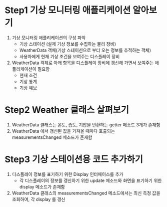 # Step1 기상 모니터링 애플리케이션 알아보기
1. 기상 모니터링 애플리케이션의 구성 파악
    - 기상 스테이션 (실제 기상 정보를 수집하는 물리 장비)
    - WeatherData 객체(기상 스테이션으로 부터 오는 정보를 추적하는 객체)
    - 사용자에게 현재 기상 조건을 보여주는 디스플레이 장비
2. WeatherData 객체로 아래 항목을 디스플레이 장비에 갱신해 가면서 보여주는 애플리케이션이 필요함
    - 현재 조건
    - 기상 통계
    - 기상 예보
# Step2 Weather 클래스 살펴보기
1. WeatherData 클래스는 온도, 습도, 기압을 반환하는 getter 메소드 3개가 존재함
2. WeatherData 에서 갱신된 값을 가져올 때마다 호출되는 measurementsChanged 메소드가 존재함
# Step3 기상 스테이션용 코드 추가하기
1. 디스플레이 정보를 표기하기 위한 Display 인터페이스를 추가
   - 각 디스플레이의 정보를 갱신하기 위한 update 메소드와 화면을 표기하기 위한 display 메소드가 존재함
2. WeatherData 클래스의 measurementsChanged 메소드에서는 최신 측정 값을 조회하여, 각 display 를 갱신
